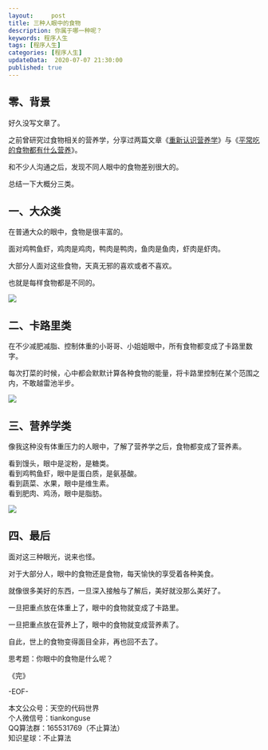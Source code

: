 ```yaml
---   
layout:     post  
title: 三种人眼中的食物  
description: 你属于哪一种呢？    
keywords: 程序人生  
tags: [程序人生]    
categories: [程序人生]  
updateData:  2020-07-07 21:30:00  
published: true  
---  
```




## 零、背景  


好久没写文章了。  


之前曾研究过食物相关的营养学，分享过两篇文章《[重新认识营养学](https://mp.weixin.qq.com/s/e9A5ykpTXJQX-n6kvHB1Kg)》与《[平常吃的食物都有什么营养](https://mp.weixin.qq.com/s/uM2NXQIzZB4wYlk0FdNcaw)》。  


和不少人沟通之后，发现不同人眼中的食物差别很大的。  


总结一下大概分三类。  


## 一、大众类  


在普通大众的眼中，食物是很丰富的。  


面对鸡鸭鱼虾，鸡肉是鸡肉，鸭肉是鸭肉，鱼肉是鱼肉，虾肉是虾肉。  


大部分人面对这些食物，天真无邪的喜欢或者不喜欢。  


也就是每样食物都是不同的。  


![](https://res2020.tiankonguse.com/images/2020/07/07/001.png)  


## 二、卡路里类  


在不少减肥减脂、控制体重的小哥哥、小姐姐眼中，所有食物都变成了卡路里数字。  


每次打菜的时候，心中都会默默计算各种食物的能量，将卡路里控制在某个范围之内，不敢越雷池半步。  


![](https://res2020.tiankonguse.com/images/2020/07/07/002.png)  


## 三、营养学类  


像我这种没有体重压力的人眼中，了解了营养学之后，食物都变成了营养素。  


看到馒头，眼中是淀粉，是糖类。  
看到鸡鸭鱼虾，眼中是蛋白质，是氨基酸。  
看到蔬菜、水果，眼中是维生素。  
看到肥肉、鸡汤，眼中是脂肪。  


![](https://res2020.tiankonguse.com/images/2020/07/07/003.png)  


## 四、最后  


面对这三种眼光，说来也怪。  


对于大部分人，眼中的食物还是食物，每天愉快的享受着各种美食。  


就像很多美好的东西，一旦深入接触与了解后，美好就没那么美好了。  


一旦把重点放在体重上了，眼中的食物就变成了卡路里。  


一旦把重点放在营养上了，眼中的食物就变成营养素了。  


自此，世上的食物变得面目全非，再也回不去了。  


思考题：你眼中的食物是什么呢？  


《完》  


-EOF-  



本文公众号：天空的代码世界  
个人微信号：tiankonguse  
QQ算法群：165531769（不止算法）  
知识星球：不止算法  

